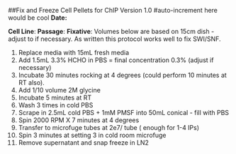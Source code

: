 ##Fix and Freeze Cell Pellets for ChIP
Version 1.0    #auto-increment here would be cool
**Date:** 

**Cell Line**: 
**Passage**: 
**Fixative**: 
Volumes below are based on 15cm dish - adjust to if necessary. 
As written this protocol works well to fix SWI/SNF. 

1. Replace media with 15mL fresh media
2. Add 1.5mL 3.3% HCHO in PBS = final concentration 0.3% (adjust if necessary)
3. Incubate 30 minutes rocking at 4 degrees (could perform 10 minutes at RT also). 
4. Add 1/10 volume 2M glycine
5. Incubate 5 minutes at RT
6. Wash 3 times in cold PBS
7. Scrape in 2.5mL cold PBS + 1mM PMSF into 50mL conical - fill with PBS
8. Spin 2000 RPM X 7 minutes at 4 degrees
9. Transfer to microfuge tubes at 2e7/ tube ( enough for 1-4 IPs)
10. Spin 3 minutes at setting 3 in cold room microfuge
11. Remove supernatant and snap freeze in LN2